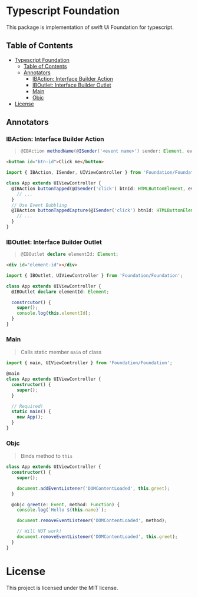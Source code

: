 # Typescript Foundation

This package is implementation of swift Ui Foundation for typescript.

## Table of Contents

- [Typescript Foundation](#typescript-foundation)
  - [Table of Contents](#table-of-contents)
  - [Annotators](#annotators)
    - [IBAction: Interface Builder Action](#ibaction-interface-builder-action)
    - [IBOutlet: Interface Builder Outlet](#iboutlet-interface-builder-outlet)
    - [Main](#main)
    - [Objc](#objc)
- [License](#license)

## Annotators

### IBAction: Interface Builder Action

> ```ts
> @IBAction methodName(@ISender('<event name>') sender: Element, event: Event);
> ```

```html
<button id="btn-id">Click me</button>
```

```ts
import { IBAction, ISender, UIViewController } from 'Foundation/Foundation';

class App extends UIViewController {
  @IBAction buttonTapped(@ISender('click') btnId: HTMLButtonElement, event: MouseEvent) {
    // ...
  }
  // Use Event Bubbling
  @IBAction buttonTappedCapture(@ISender('click') btnId: HTMLButtonElement, event: MouseEvent) {
    // ...
  }
}
```

### IBOutlet: Interface Builder Outlet

> ```ts
> @IBOutlet declare elementId: Element;
> ```

```html
<div id="element-id"></div>
```

```ts
import { IBOutlet, UIViewController } from 'Foundation/Foundation';

class App extends UIViewController {
  @IBOutlet declare elementId: Element;

  constrcutor() {
    super();
    console.log(this.elementId);
  }
}
```

### Main

> Calls static member `main` of class

```ts
import { main, UIViewController } from 'Foundation/Foundation';

@main
class App extends UIViewController {
  constructor() {
    super();
  }

  // Required!
  static main() {
    new App();
  }
}
```

### Objc

> Binds method to `this`

```ts
class App extends UIViewController {
  constructor() {
    super();

    document.addEventListener('DOMContentLoaded', this.greet);
  }

  @objc greet(e: Event, method: Function) {
    console.log(`Hello ${this.name}`);

    document.removeEventListener('DOMContentLoaded', method);

    // Will NOT work!
    document.removeEventListener('DOMContentLoaded', this.greet);
  }
}
```

# License

This project is licensed under the MIT license.
